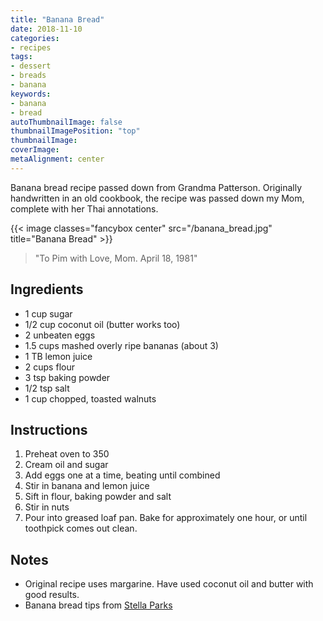 ```yaml
---
title: "Banana Bread"
date: 2018-11-10
categories:
- recipes
tags:
- dessert
- breads
- banana
keywords:
- banana
- bread
autoThumbnailImage: false
thumbnailImagePosition: "top"
thumbnailImage: 
coverImage: 
metaAlignment: center
---
```

Banana bread recipe passed down from Grandma Patterson. Originally handwritten in an old cookbook, the recipe was passed down my Mom, complete with her Thai annotations.
<!--more-->

{{< image classes="fancybox center" src="/banana_bread.jpg"  title="Banana Bread" >}}

<p></p>

>"To Pim with Love, Mom. April 18, 1981"



## Ingredients

* 1 cup sugar
* 1/2 cup coconut oil (butter works too)
* 2 unbeaten eggs
* 1.5 cups mashed overly ripe bananas (about 3)
* 1 TB lemon juice
* 2 cups flour
* 3 tsp baking powder
* 1/2 tsp salt
* 1 cup chopped, toasted walnuts

## Instructions

1. Preheat oven to 350
2. Cream oil and sugar
3. Add eggs one at a time, beating until combined
4. Stir in banana and lemon juice
5. Sift in flour, baking powder and salt
6. Stir in nuts
7. Pour into greased loaf pan. Bake for approximately one hour, or until toothpick comes out clean.


## Notes 

* Original recipe uses margarine. Have used coconut oil and butter with good results.
* Banana bread tips from [Stella Parks](https://www.seriouseats.com/2016/09/how-to-make-the-best-banana-bread.html)

  









